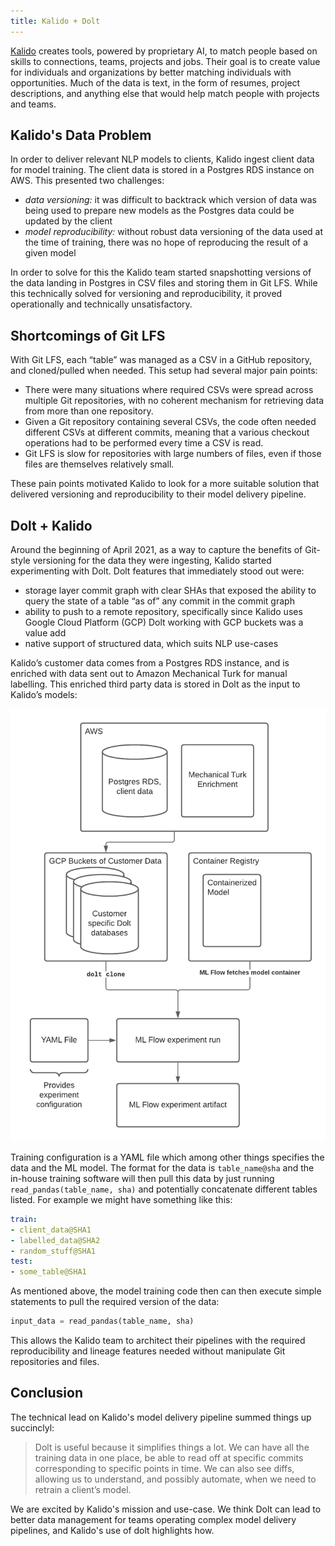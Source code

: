 ```yaml
---
title: Kalido + Dolt
---
```


[Kalido](https://www.kalido.me/) creates tools, powered by proprietary AI, to match people based on skills to connections, teams, projects and jobs. Their goal is to create value for individuals and organizations by better matching individuals with opportunities. Much of the data is text, in the form of resumes, project descriptions, and anything else that would help match people with projects and teams.

## Kalido's Data Problem
In order to deliver relevant NLP models to clients, Kalido ingest client data for model training. The client data is stored in a Postgres RDS instance on AWS. This presented two challenges:
- *data versioning:* it was difficult to backtrack which version of data was being used to prepare new models as the Postgres data could be updated by the client
- *model reproducibility:* without robust data versioning of the data used at the time of training, there was no hope of reproducing the result of a given model

In order to solve for this the Kalido team started snapshotting versions of the data landing in Postgres in CSV files and storing them in Git LFS. While this technically solved for versioning and reproducibility, it proved operationally and technically unsatisfactory.

## Shortcomings of Git LFS
With Git LFS, each “table” was managed as a CSV in a GitHub repository, and cloned/pulled when needed. This setup had several major pain points:
- There were many situations where required CSVs were spread across multiple Git repositories, with no coherent mechanism for retrieving data from more than one repository.
- Given a Git repository containing several CSVs, the code often needed different CSVs at different commits, meaning that a various checkout operations had to be performed every time a CSV is read.
- Git LFS is slow for repositories with large numbers of files, even if those files are themselves relatively small.

These pain points motivated Kalido to look for a more suitable solution that delivered versioning and reproducibility to their model delivery pipeline.

## Dolt + Kalido
Around the beginning of April 2021, as a way to capture the benefits of Git-style versioning for the data they were ingesting, Kalido started experimenting with Dolt. Dolt features that immediately stood out were:
- storage layer commit graph with clear SHAs that exposed the ability to query the state of a table “as of” any commit in the commit graph
- ability to push to a remote repository, specifically since Kalido uses Google Cloud Platform (GCP) Dolt working with GCP buckets was a value add
- native support of structured data, which suits NLP use-cases

Kalido’s customer data comes from a Postgres RDS instance, and is enriched with data sent out to Amazon Mechanical Turk for manual labelling. This enriched third party data is stored in Dolt as the input to Kalido’s models:

![Kalido + Dolt model pipeline architecture](../../.gitbook/assets/kalido-dolt-architecture.png)

Training configuration is a YAML file which among other things specifies the data and the ML model. The format for the data is `table_name@sha` and the in-house training software will then pull this data by just running `read_pandas(table_name, sha)` and potentially concatenate different tables listed. For example we might have something like this:

```yaml
train:
- client_data@SHA1
- labelled_data@SHA2
- random_stuff@SHA1
test:
- some_table@SHA1
```

As mentioned above, the model training code then can then execute simple statements to pull the required version of the data:
```python
input_data = read_pandas(table_name, sha)
```

This allows the Kalido team to architect their pipelines with the required reproducibility and lineage features needed without manipulate Git repositories and files.

## Conclusion
The technical lead on Kalido's model delivery pipeline summed things up succinclyl:
> Dolt is useful because it simplifies things a lot. We can have all the training data in one place, be able to read off at specific commits corresponding to specific points in time. We can also see diffs, allowing us to understand, and possibly automate, when we need to retrain a client’s model.

We are excited by Kalido's mission and use-case. We think Dolt can lead to better data management for teams operating complex model delivery pipelines, and Kalido's use of dolt highlights how.
